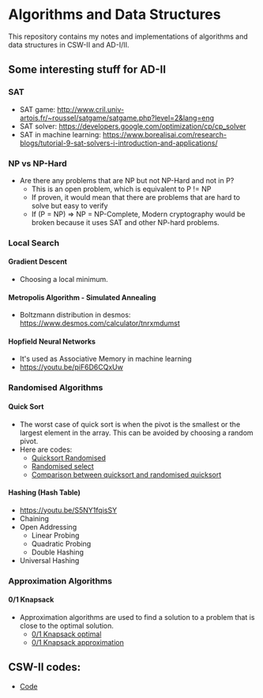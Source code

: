 # Algorithms and Data Structures
This repository contains my notes and implementations of algorithms and data structures in CSW-II and AD-I/II.

## Some interesting stuff for AD-II
### SAT
- SAT game: http://www.cril.univ-artois.fr/~roussel/satgame/satgame.php?level=2&lang=eng
- SAT solver: https://developers.google.com/optimization/cp/cp_solver
- SAT in machine learning: https://www.borealisai.com/research-blogs/tutorial-9-sat-solvers-i-introduction-and-applications/

### NP vs NP-Hard
  - Are there any problems that are NP but not NP-Hard and not in P?
    - This is an open problem, which is equivalent to P != NP
    - If proven, it would mean that there are problems that are hard to solve but easy to verify
    - If (P = NP) => NP = NP-Complete, Modern cryptography would be broken because it uses SAT and other NP-hard problems.

### Local Search
#### Gradient Descent
  - Choosing a local minimum.
#### Metropolis Algorithm - Simulated Annealing
  - Boltzmann distribution in desmos: https://www.desmos.com/calculator/tnrxmdumst
#### Hopfield Neural Networks
  - It's used as Associative Memory in machine learning
  - https://youtu.be/piF6D6CQxUw

### Randomised Algorithms
#### Quick Sort
- The worst case of quick sort is when the pivot is the smallest or the largest element in the array. This can be avoided by choosing a random pivot.
- Here are codes:
  - [Quicksort Randomised](./src/sorting/quick_sort_randomised.py)
  - [Randomised select](./src/sorting/select_randomised.py)
  - [Comparison between quicksort and randomised quicksort](./src/sorting/compare_quick_sort_randomised.py)

#### Hashing (Hash Table)
- https://youtu.be/S5NY1fqisSY
- Chaining
  <!-- - [Chaining](./src/hashing/Chaining.java)
  - [Chaining with linked list](./src/hashing/ChainingLinkedList.java) -->
- Open Addressing
  - Linear Probing
  - Quadratic Probing
  - Double Hashing
- Universal Hashing

### Approximation Algorithms
#### 0/1 Knapsack
- Approximation algorithms are used to find a solution to a problem that is close to the optimal solution.
  - [0/1 Knapsack optimal](./src/dp/Knapsack01.java)
  - [0/1 Knapsack approximation](./src/dp/Knapsack01.java)

## CSW-II codes:
  - [Code](./src/csw/)